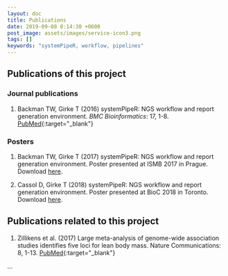 ```yaml
---
layout: doc
title: Publications
date: 2019-09-08 8:14:30 +0600
post_image: assets/images/service-icon3.png
tags: []
keywords: "systemPipeR, workflow, pipelines"
---
```


## Publications of this project 

### Journal publications

1. Backman TW, Girke T (2016) systemPipeR: NGS workflow and report generation environment. *BMC Bioinformatics*: 17, 1-8. [PubMed](http://www.ncbi.nlm.nih.gov/pubmed/27650223){:target="_blank"}

### Posters

1. Backman TW, Girke T (2017) systemPipeR: NGS workflow and report generation environment. Poster presented at ISMB 2017 in Prague. Download [here](https://drive.google.com/open?id=0B-lLYVUOliJFV1RGMkcyblBjekk).

2. Cassol D, Girke T (2018) systemPipeR: NGS workflow and report generation environment. Poster presented at BioC 2018 in Toronto. Download [here](https://raw.githubusercontent.com/tgirke/systemPipeR/gh-pages/images/Poster_BioC2018.pdf).


## Publications related to this project

1. Zillikens et al. (2017) Large meta-analysis of genome-wide association studies identifies five loci for lean body mass. Nature Communications: 8, 1-13. [PubMed](https://www.ncbi.nlm.nih.gov/pubmed/28724990){:target="_blank"}

...

